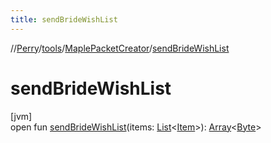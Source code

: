 ```yaml
---
title: sendBrideWishList
---
```

//[Perry](../../../index.html)/[tools](../index.html)/[MaplePacketCreator](index.html)/[sendBrideWishList](send-bride-wish-list.html)



# sendBrideWishList



[jvm]\
open fun [sendBrideWishList](send-bride-wish-list.html)(items: [List](https://docs.oracle.com/javase/8/docs/api/java/util/List.html)<[Item](../../client.inventory/-item/index.html)>): [Array](https://kotlinlang.org/api/latest/jvm/stdlib/kotlin/-array/index.html)<[Byte](https://kotlinlang.org/api/latest/jvm/stdlib/kotlin/-byte/index.html)>




